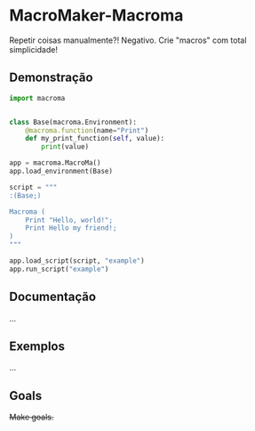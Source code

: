 # MacroMaker-Macroma
Repetir coisas manualmente?! Negativo. Crie "macros" com total simplicidade!

## Demonstração
```python
import macroma


class Base(macroma.Environment):
    @macroma.function(name="Print")
    def my_print_function(self, value):
        print(value)

app = macroma.MacroMa()
app.load_environment(Base)

script = """
:(Base;)

Macroma (
    Print "Hello, world!";
    Print Hello my friend!;
)
"""

app.load_script(script, "example")
app.run_script("example")
```

## Documentação
...

## Exemplos
...

## Goals
~~Make goals.~~
